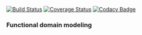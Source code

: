 [![Build Status](https://travis-ci.org/dragisak/play-modeling.svg?branch=master)](https://travis-ci.org/dragisak/play-modeling) [![Coverage Status](https://coveralls.io/repos/github/dragisak/play-modeling/badge.svg?branch=master)](https://coveralls.io/github/dragisak/play-modeling?branch=master) [![Codacy Badge](https://api.codacy.com/project/badge/grade/ae7f4a6531594e18abf285c41148df5b)](https://www.codacy.com/app/dragishak/play-modeling)

### Functional domain modeling
